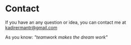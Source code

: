 # Contact


If you have an any question or idea, you can contact me at kadirermantr@gmail.com

As you know: *"teamwork makes the dream work"*


